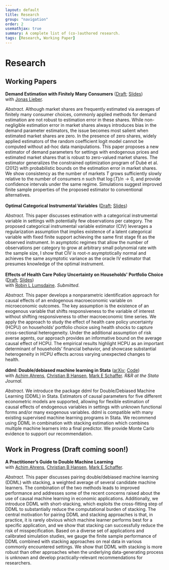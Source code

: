 ```yaml
---
layout: default
title: Research
group: "navigation"
order: 2
usemathjax: true
summary: A complete list of (co-)authored research.
tags: [Research, Working Paper]
---
```


# Research

## Working Papers

**Demand Estimation with Finitely Many Consumers** ([Draft](/assets/pdfs/ezmpec_lw.pdf); [Slides](/assets/pdfs/ezmpec_lw_slides.pdf))\
with [Jonas Lieber](https://jonaslieber.com/index.html). 

_Abstract._ Although market shares are frequently estimated via averages of finitely many consumer choices, commonly applied methods for demand estimation are not robust to estimation error in these shares. While non-negligible estimation error in market shares always introduces bias in the demand parameter estimators, the issue becomes most salient when estimated market shares are zero. In the presence of zero shares, widely applied estimators of the random coefficient logit model cannot be computed without ad-hoc data manipulations. This paper proposes a new estimator of demand parameters for settings with endogenous prices and estimated market shares that is robust to zero-valued market shares. The estimator generalizes the constrained optimization program of Dubé et al. (2012) with probabilistic bounds on the estimation error in market shares. We show consistency as the number of markets $T$ grows sufficiently slowly relative to the number of consumers $n$ such that $\log(T)/n\to 0$, and provide confidence intervals under the same regime. Simulations suggest improved finite sample properties of the proposed estimator to conventional alternatives. \
 \
 **Optimal Categorical Instrumental Variables** ([Draft](/assets/pdfs/civ_w.pdf); [Slides](/assets/pdfs/civ_w_slides.pdf))

_Abstract._ This paper discusses estimation with a categorical instrumental variable in settings with potentially few observations per category. The proposed categorical instrumental variable estimator (CIV) leverages a regularization assumption that implies existence of a latent categorical variable with fixed finite support achieving the same first stage fit as the observed instrument. In asymptotic regimes that allow the number of observations per category to grow at arbitrary small polynomial rate with the sample size, I show that CIV is root-$n$ asymptotically normal and achieves the same asymptotic variance as the oracle IV estimator that presumes knowledge of the optimal instrument.  \
\
**Effects of Health Care Policy Uncertainty on Households' Portfolio Choice** ([Draft](/assets/pdfs/hcpu_wl.pdf); [Slides](/assets/pdfs/hcpu_wl_slides.pdf))\
with [Robin L Lumsdaine](https://www.american.edu/kogod/faculty/lumsdain.cfm). _Submitted._ 

_Abstract._ This paper develops a nonparametric identification approach for causal effects of an endogenous macroeconomic variable on microeconomic outcomes. The key assumption is the existence of an exogenous variable that shifts responsiveness to the variable of interest without shifting responsiveness to other macroeconomic time series. We apply the approach  to study the effect of health care policy uncertainty (HCPU) on households’ portfolio choice using health shocks to capture cross-sectional heterogeneity. Under the additional assumption of risk averse agents, our approach provides an informative bound on the average causal effect of HCPU. The empirical results highlight HCPU as an important determinant of households’ financial behavior, and showcase substantial heterogeneity in HCPU effects across varying unexpected changes to health. \
\
**ddml: Double/debiased machine learning in Stata** ([arXiv](https://arxiv.org/abs/2301.09397); [Code](https://statalasso.github.io/docs/ddml/)) \
with [Achim Ahrens](https://achimahrens.de/), [Christian B Hansen](https://voices.uchicago.edu/christianhansen/), [Mark E Schaffer](https://ideas.repec.org/e/psc51.html). _R&R at the Stata Journal._ 

_Abstract._ We introduce the package ddml for Double/Debiased Machine Learning (DDML) in Stata. Estimators of causal parameters for five different econometric models are supported, allowing for flexible estimation of causal effects of endogenous variables in settings with unknown functional forms and/or many exogenous variables. ddml is compatible with many existing supervised machine learning programs in Stata. We recommend using DDML in combination with stacking estimation which combines multiple machine learners into a final predictor. We provide Monte Carlo evidence to support our recommendation. 


## Work in Progress (Draft coming soon!)

**A Practitioner’s Guide to Double Machine Learning** \
with [Achim Ahrens](https://achimahrens.de/), [Christian B Hansen](https://voices.uchicago.edu/christianhansen/), [Mark E Schaffer](https://ideas.repec.org/e/psc51.html). 

_Abstract._ This paper discusses pairing double/debiased machine learning (DDML) with stacking, a weighted average of several candidate machine learners. The combination of the two methods leads to improved performance and addresses some of the recent concerns raised about the use of causal machine learning in economic applications. Additionally, we introduce DDML with short-stacking, which exploits the cross-fitting step of DDML to substantially reduce the computational burden of stacking. The central motivation for pairing DDML and stacking approaches is that, in practice, it is rarely obvious which machine learner performs best for a specific application, and we show that stacking can successfully reduce the risk of misspecification. Based on a diverse set of applications and calibrated simulation studies, we gauge the finite sample performance of DDML combined with stacking approaches on real data in various commonly encountered settings. We show that DDML with stacking is more robust than other approaches when the underlying data-generating process is unknown and develop practically-relevant recommendations for researchers.